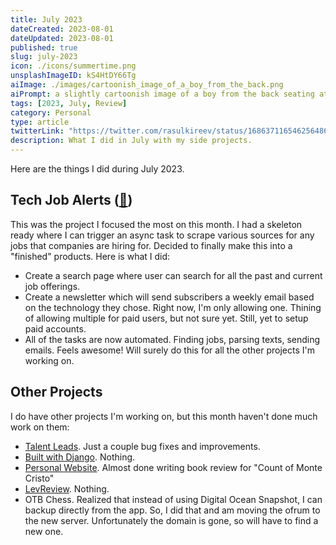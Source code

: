 ```yaml
---
title: July 2023
dateCreated: 2023-08-01
dateUpdated: 2023-08-01
published: true
slug: july-2023
icon: ./icons/summertime.png
unsplashImageID: kS4HtDY66Tg
aiImage: ./images/cartoonish_image_of_a_boy_from_the_back.png
aiPrompt: a slightly cartoonish image of a boy from the back seating at a wooden desk with a laptop in a grassy field overlooking a huge waterfall with a lake, sunny day --v 5 --ar 2:1
tags: [2023, July, Review]
category: Personal
type: article
twitterLink: "https://twitter.com/rasulkireev/status/1686371165462564864"
description: What I did in July with my side projects.
---
```


Here are the things I did during July 2023.

## Tech Job Alerts ([🔗](https://gettjalerts.com/))

This was the project I focused the most on this month. I had a skeleton ready where I can trigger an async task to scrape various sources for any jobs that companies are hiring for. Decided to finally make this into a "finished" products. Here is what I did:

- Create a search page where user can search for all the past and current job offerings.
- Create a newsletter which will send subscribers a weekly email based on the technology they chose. Right now, I'm only allowing one. Thining of allowing multiple for paid users, but not sure yet. Still, yet to setup paid accounts.
- All of the tasks are now automated. Finding jobs, parsing texts, sending emails. Feels awesome! Will surely do this for all the other projects I'm working on.

## Other Projects

I do have other projects I'm working on, but this month haven't done much work on them:

- [Talent Leads](https://gettalentleads.com). Just a couple bug fixes and improvements.
- [Built with Django](https://builtwithdjango.com). Nothing.
- [Personal Website](https://www.rasulkireev.com). Almost done writing book review for "Count of Monte Cristo"
- [LevReview](https://levreview.com). Nothing.
- OTB Chess. Realized that instead of using Digital Ocean Snapshot, I can backup directly from the app. So, I did that and am moving the ofrum to the new server. Unfortunately the domain is gone, so will have to find a new one.
